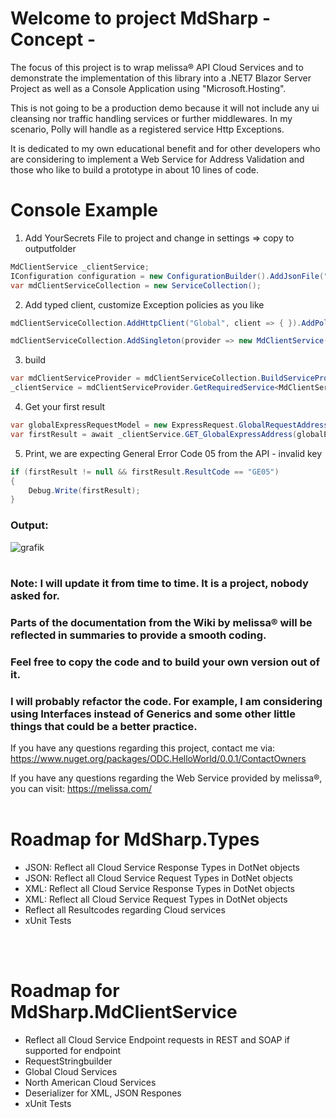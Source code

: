 # Welcome to project MdSharp - Concept -

The focus of this project is to wrap melissa® API Cloud Services and to demonstrate the implementation of this library into a .NET7 Blazor Server Project as well as a Console Application using "Microsoft.Hosting".

This is not going to be a production demo because it will not include any ui cleansing nor traffic handling services or further middlewares. In my scenario, Polly will handle as a registered service Http Exceptions.

It is dedicated to my own educational benefit and for other developers who are considering to implement a Web Service for Address Validation and those who like to build a prototype in about 10 lines of code.

# Console Example

1.  Add YourSecrets File to project and change in settings => copy to outputfolder
```csharp
MdClientService _clientService;
IConfiguration configuration = new ConfigurationBuilder().AddJsonFile("AppSettings.json").Build();
var mdClientServiceCollection = new ServiceCollection();
```
2. Add typed client, customize Exception policies as you like
```csharp
mdClientServiceCollection.AddHttpClient("Global", client => { }).AddPolicyHandler(GetRetryPolicy());

mdClientServiceCollection.AddSingleton(provider => new MdClientService(provider.GetRequiredService<IHttpClientFactory>(), configuration["x:ApiKey"]!, CancellationToken.None));
```
3. build
```csharp
var mdClientServiceProvider = mdClientServiceCollection.BuildServiceProvider();
_clientService = mdClientServiceProvider.GetRequiredService<MdClientService>();
```

4. Get your first result
```csharp
var globalExpressRequestModel = new ExpressRequest.GlobalRequestAddressModel("DE", ExpressRequest.GlobalRequestAddressModel.ValidFormats.JSON, "Haupt") { Locality = "Berlin" };
var firstResult = await _clientService.GET_GlobalExpressAddress(globalExpressRequestModel);
```

5. Print, we are expecting General Error Code 05 from the API - invalid key
```csharp
if (firstResult != null && firstResult.ResultCode == "GE05")
{
    Debug.Write(firstResult);
}
```
### Output:
![grafik](https://github.com/odysseyofcoding/ODC.MdSharp/assets/74965926/bedd039e-33e8-4b07-a4c0-dbbe9bd718fa)


#

### Note: I will update it from time to time. It is a project, nobody asked for.
 
### Parts of the documentation from the Wiki by melissa® will be reflected in summaries to provide a smooth coding.

### Feel free to copy the code and to build your own version out of it.

### I will probably refactor the code. For example, I am considering using Interfaces instead of Generics and some other little things that could be a better practice.

If you have any questions regarding this project, contact me via: https://www.nuget.org/packages/ODC.HelloWorld/0.0.1/ContactOwners

If you have any questions regarding the Web Service provided by melissa®, you can visit: https://melissa.com/
<br/>
<br/>

# Roadmap for MdSharp.Types
<ul>
    <li>JSON: Reflect all Cloud Service Response Types in DotNet objects</li>
    <li>JSON: Reflect all Cloud Service Request Types in DotNet objects</li>
    <li>XML:  Reflect all Cloud Service Response Types in DotNet objects</li>
    <li>XML:  Reflect all Cloud Service Request Types in DotNet objects</li>
    <li>Reflect all Resultcodes regarding Cloud services</li>
    <li>xUnit Tests</li>
</ul>
<br/>
<br/>

# Roadmap for MdSharp.MdClientService
<ul>
    <li>Reflect all Cloud Service Endpoint requests in REST and SOAP if supported for endpoint</li>
    <li>RequestStringbuilder</li>
    <li>Global Cloud Services</li>
    <li>North American Cloud Services</li>
    <li>Deserializer for XML, JSON Respones</li>
    <li>xUnit Tests</li>
</ul>
